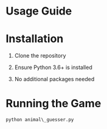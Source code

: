 # Usage Guide

# Installation

1. Clone the repository

2. Ensure Python 3.6+ is installed

3. No additional packages needed

# Running the Game

```
python animal\_guesser.py
```
